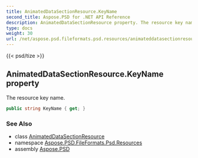 ```yaml
---
title: AnimatedDataSectionResource.KeyName
second_title: Aspose.PSD for .NET API Reference
description: AnimatedDataSectionResource property. The resource key name
type: docs
weight: 30
url: /net/aspose.psd.fileformats.psd.resources/animateddatasectionresource/keyname/
---
```

{{< psd/tize >}}
## AnimatedDataSectionResource.KeyName property

The resource key name.

```csharp
public string KeyName { get; }
```

### See Also

* class [AnimatedDataSectionResource](../)
* namespace [Aspose.PSD.FileFormats.Psd.Resources](../../animateddatasectionresource/)
* assembly [Aspose.PSD](../../../)


